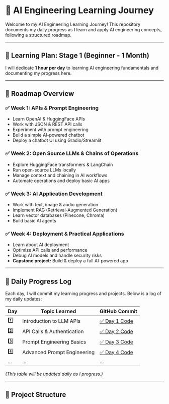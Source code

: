 # 🚀 AI Engineering Learning Journey

Welcome to my AI Engineering Learning Journey! This repository documents my daily progress as I learn and apply AI engineering concepts, following a structured roadmap.

---

## 📅 Learning Plan: Stage 1 (Beginner - 1 Month)

I will dedicate **1 hour per day** to learning AI engineering fundamentals and documenting my progress here.

---

## 📌 Roadmap Overview

### ✅ Week 1: APIs & Prompt Engineering
- Learn OpenAI & HuggingFace APIs
- Work with JSON & REST API calls
- Experiment with prompt engineering
- Build a simple AI-powered chatbot
- Deploy a chatbot UI using Gradio/Streamlit

### ✅ Week 2: Open Source LLMs & Chains of Operations
- Explore HuggingFace transformers & LangChain
- Run open-source LLMs locally
- Manage context and chaining in AI workflows
- Automate operations and deploy basic AI apps

### ✅ Week 3: AI Application Development
- Work with text, image & audio generation
- Implement RAG (Retrieval-Augmented Generation)
- Learn vector databases (Pinecone, Chroma)
- Build basic AI agents

### ✅ Week 4: Deployment & Practical Applications
- Learn about AI deployment
- Optimize API calls and performance
- Debug AI models and handle security risks
- **Capstone project:** Build & deploy a full AI-powered app

---

## 📝 Daily Progress Log

Each day, I will commit my learning progress and projects. Below is a log of my daily updates:

| Day | Topic Learned | GitHub Commit |
|-----|---------------|---------------|
| 1️⃣ | Introduction to LLM APIs | [✅ Day 1 Code](#) |
| 2️⃣ | API Calls & Authentication | [✅ Day 2 Code](#) |
| 3️⃣ | Prompt Engineering Basics | [✅ Day 3 Code](#) |
| 4️⃣ | Advanced Prompt Engineering | [✅ Day 4 Code](#) |
| ... | ... | ... |

*(This table will be updated daily as I progress.)*

---

## 📂 Project Structure
